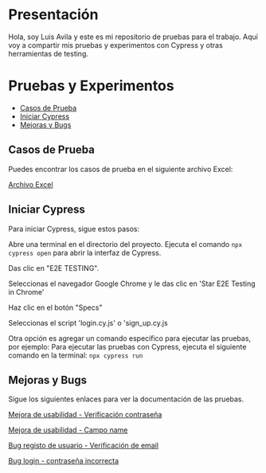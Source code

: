 **Presentación**
===============

Hola, soy Luis Avila y este es mi repositorio de pruebas para el trabajo. Aquí voy a compartir mis pruebas y experimentos con Cypress y otras herramientas de testing.

**Pruebas y Experimentos**
==========================


*   [Casos de Prueba](#casos-de-prueba)
*   [Iniciar Cypress](#iniciar-cypress)
*   [Mejoras y Bugs](#mejoras-y-bugs)



**Casos de Prueba**
------------------

Puedes encontrar los casos de prueba en el siguiente archivo Excel:

[Archivo Excel](https://github.com/LuisKenway/Inlaze_demo/blob/master/Casos%20de%20prueba%20lavila.xlsx)

**Iniciar Cypress**
------------------

Para iniciar Cypress, sigue estos pasos:

Abre una terminal en el directorio del proyecto.
Ejecuta el comando `npx cypress open` para abrir la interfaz de Cypress.

Das clic en "E2E TESTING".

Seleccionas el navegador Google Chrome y le das clic en 'Star E2E Testing in Chrome'

Haz clic en el botón "Specs"

Seleccionas el script 'login.cy.js' o 'sign_up.cy.js

Otra opción es agregar un comando específico para ejecutar las pruebas, por ejemplo:
Para ejecutar las pruebas con Cypress, ejecuta el siguiente comando en la terminal:
`npx cypress run`

**Mejoras y Bugs**
-----------------

Sigue los siguientes enlaces para ver la documentación de las pruebas.

[Mejora de usabilidad - Verificación contraseña](https://github.com/LuisKenway/Inlaze_demo/blob/master/Mejora%20de%20usabilidad%20-%20Verificacio%CC%81n%20contrasen%CC%83a.pdf)

[Mejora de usabilidad - Campo name](https://github.com/LuisKenway/Inlaze_demo/blob/master/Mejora%20de%20usabilidad%20-%20campo%20%E2%80%9CName%E2%80%9D.pdf)

[Bug registo de usuario - Verificación de email](https://github.com/LuisKenway/Inlaze_demo/blob/master/Bug%20Registro%20de%20usuario%20-%20Verificacio%CC%81n%20Email.pdf)

[Bug login - contraseña incorrecta](https://github.com/LuisKenway/Inlaze_demo/blob/master/Bug%20login%20-%20Contrasen%CC%83a%20incorrecta.pdf)
